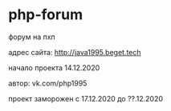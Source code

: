 # php-forum
форум на пхп

адрес сайта: http://java1995.beget.tech

начало проекта 14.12.2020

автор:
vk.com/php1995



проект заморожен с 17.12.2020 до ??.12.2020
